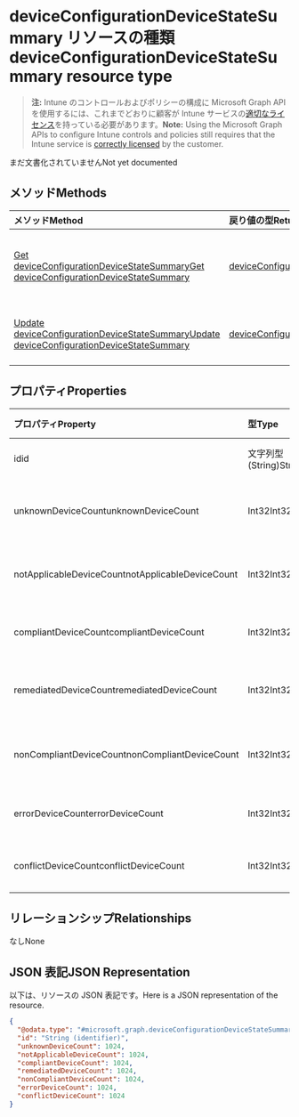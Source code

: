 # <a name="deviceconfigurationdevicestatesummary-resource-type"></a><span data-ttu-id="3aa94-101">deviceConfigurationDeviceStateSummary リソースの種類</span><span class="sxs-lookup"><span data-stu-id="3aa94-101">deviceConfigurationDeviceStateSummary resource type</span></span>

> <span data-ttu-id="3aa94-102">**注:** Intune のコントロールおよびポリシーの構成に Microsoft Graph API を使用するには、これまでどおりに顧客が Intune サービスの[適切なライセンス](https://go.microsoft.com/fwlink/?linkid=839381)を持っている必要があります。</span><span class="sxs-lookup"><span data-stu-id="3aa94-102">**Note:** Using the Microsoft Graph APIs to configure Intune controls and policies still requires that the Intune service is [correctly licensed](https://go.microsoft.com/fwlink/?linkid=839381) by the customer.</span></span>

<span data-ttu-id="3aa94-103">まだ文書化されていません</span><span class="sxs-lookup"><span data-stu-id="3aa94-103">Not yet documented</span></span>
## <a name="methods"></a><span data-ttu-id="3aa94-104">メソッド</span><span class="sxs-lookup"><span data-stu-id="3aa94-104">Methods</span></span>
|<span data-ttu-id="3aa94-105">メソッド</span><span class="sxs-lookup"><span data-stu-id="3aa94-105">Method</span></span>|<span data-ttu-id="3aa94-106">戻り値の型</span><span class="sxs-lookup"><span data-stu-id="3aa94-106">Return Type</span></span>|<span data-ttu-id="3aa94-107">説明</span><span class="sxs-lookup"><span data-stu-id="3aa94-107">Description</span></span>|
|:---|:---|:---|
|[<span data-ttu-id="3aa94-108">Get deviceConfigurationDeviceStateSummary</span><span class="sxs-lookup"><span data-stu-id="3aa94-108">Get deviceConfigurationDeviceStateSummary</span></span>](../api/intune_deviceconfig_deviceconfigurationdevicestatesummary_get.md)|[<span data-ttu-id="3aa94-109">deviceConfigurationDeviceStateSummary</span><span class="sxs-lookup"><span data-stu-id="3aa94-109">deviceConfigurationDeviceStateSummary</span></span>](../resources/intune_deviceconfig_deviceconfigurationdevicestatesummary.md)|<span data-ttu-id="3aa94-110">[deviceConfigurationDeviceStateSummary](../resources/intune_deviceconfig_deviceconfigurationdevicestatesummary.md) オブジェクトのプロパティとリレーションシップを読み取ります。</span><span class="sxs-lookup"><span data-stu-id="3aa94-110">Read properties and relationships of the [deviceConfigurationDeviceStateSummary](../resources/intune_deviceconfig_deviceconfigurationdevicestatesummary.md) object.</span></span>|
|[<span data-ttu-id="3aa94-111">Update deviceConfigurationDeviceStateSummary</span><span class="sxs-lookup"><span data-stu-id="3aa94-111">Update deviceConfigurationDeviceStateSummary</span></span>](../api/intune_deviceconfig_deviceconfigurationdevicestatesummary_update.md)|[<span data-ttu-id="3aa94-112">deviceConfigurationDeviceStateSummary</span><span class="sxs-lookup"><span data-stu-id="3aa94-112">deviceConfigurationDeviceStateSummary</span></span>](../resources/intune_deviceconfig_deviceconfigurationdevicestatesummary.md)|<span data-ttu-id="3aa94-113">[deviceConfigurationDeviceStateSummary](../resources/intune_deviceconfig_deviceconfigurationdevicestatesummary.md) オブジェクトのプロパティを更新します。</span><span class="sxs-lookup"><span data-stu-id="3aa94-113">Update the properties of a [deviceConfigurationDeviceStateSummary](../resources/intune_deviceconfig_deviceconfigurationdevicestatesummary.md) object.</span></span>|

## <a name="properties"></a><span data-ttu-id="3aa94-114">プロパティ</span><span class="sxs-lookup"><span data-stu-id="3aa94-114">Properties</span></span>
|<span data-ttu-id="3aa94-115">プロパティ</span><span class="sxs-lookup"><span data-stu-id="3aa94-115">Property</span></span>|<span data-ttu-id="3aa94-116">型</span><span class="sxs-lookup"><span data-stu-id="3aa94-116">Type</span></span>|<span data-ttu-id="3aa94-117">説明</span><span class="sxs-lookup"><span data-stu-id="3aa94-117">Description</span></span>|
|:---|:---|:---|
|<span data-ttu-id="3aa94-118">id</span><span class="sxs-lookup"><span data-stu-id="3aa94-118">id</span></span>|<span data-ttu-id="3aa94-119">文字列型 (String)</span><span class="sxs-lookup"><span data-stu-id="3aa94-119">String</span></span>|<span data-ttu-id="3aa94-120">エンティティのキー。</span><span class="sxs-lookup"><span data-stu-id="3aa94-120">Key of the entity.</span></span>|
|<span data-ttu-id="3aa94-121">unknownDeviceCount</span><span class="sxs-lookup"><span data-stu-id="3aa94-121">unknownDeviceCount</span></span>|<span data-ttu-id="3aa94-122">Int32</span><span class="sxs-lookup"><span data-stu-id="3aa94-122">Int32</span></span>|<span data-ttu-id="3aa94-123">不明なデバイスの数</span><span class="sxs-lookup"><span data-stu-id="3aa94-123">Number of unknown devices</span></span>|
|<span data-ttu-id="3aa94-124">notApplicableDeviceCount</span><span class="sxs-lookup"><span data-stu-id="3aa94-124">notApplicableDeviceCount</span></span>|<span data-ttu-id="3aa94-125">Int32</span><span class="sxs-lookup"><span data-stu-id="3aa94-125">Int32</span></span>|<span data-ttu-id="3aa94-126">該当しないデバイスの数</span><span class="sxs-lookup"><span data-stu-id="3aa94-126">Number of not applicable devices</span></span>|
|<span data-ttu-id="3aa94-127">compliantDeviceCount</span><span class="sxs-lookup"><span data-stu-id="3aa94-127">compliantDeviceCount</span></span>|<span data-ttu-id="3aa94-128">Int32</span><span class="sxs-lookup"><span data-stu-id="3aa94-128">Int32</span></span>|<span data-ttu-id="3aa94-129">準拠デバイスの数</span><span class="sxs-lookup"><span data-stu-id="3aa94-129">Number of compliant devices</span></span>|
|<span data-ttu-id="3aa94-130">remediatedDeviceCount</span><span class="sxs-lookup"><span data-stu-id="3aa94-130">remediatedDeviceCount</span></span>|<span data-ttu-id="3aa94-131">Int32</span><span class="sxs-lookup"><span data-stu-id="3aa94-131">Int32</span></span>|<span data-ttu-id="3aa94-132">修復済みデバイスの数</span><span class="sxs-lookup"><span data-stu-id="3aa94-132">Number of remediated devices</span></span>|
|<span data-ttu-id="3aa94-133">nonCompliantDeviceCount</span><span class="sxs-lookup"><span data-stu-id="3aa94-133">nonCompliantDeviceCount</span></span>|<span data-ttu-id="3aa94-134">Int32</span><span class="sxs-lookup"><span data-stu-id="3aa94-134">Int32</span></span>|<span data-ttu-id="3aa94-135">準拠していないデバイスの数</span><span class="sxs-lookup"><span data-stu-id="3aa94-135">Number of NonCompliant devices</span></span>|
|<span data-ttu-id="3aa94-136">errorDeviceCount</span><span class="sxs-lookup"><span data-stu-id="3aa94-136">errorDeviceCount</span></span>|<span data-ttu-id="3aa94-137">Int32</span><span class="sxs-lookup"><span data-stu-id="3aa94-137">Int32</span></span>|<span data-ttu-id="3aa94-138">エラー デバイスの数</span><span class="sxs-lookup"><span data-stu-id="3aa94-138">Number of error devices</span></span>|
|<span data-ttu-id="3aa94-139">conflictDeviceCount</span><span class="sxs-lookup"><span data-stu-id="3aa94-139">conflictDeviceCount</span></span>|<span data-ttu-id="3aa94-140">Int32</span><span class="sxs-lookup"><span data-stu-id="3aa94-140">Int32</span></span>|<span data-ttu-id="3aa94-141">競合デバイスの数</span><span class="sxs-lookup"><span data-stu-id="3aa94-141">Number of conflict devices</span></span>|

## <a name="relationships"></a><span data-ttu-id="3aa94-142">リレーションシップ</span><span class="sxs-lookup"><span data-stu-id="3aa94-142">Relationships</span></span>
<span data-ttu-id="3aa94-143">なし</span><span class="sxs-lookup"><span data-stu-id="3aa94-143">None</span></span>
## <a name="json-representation"></a><span data-ttu-id="3aa94-144">JSON 表記</span><span class="sxs-lookup"><span data-stu-id="3aa94-144">JSON Representation</span></span>
<span data-ttu-id="3aa94-145">以下は、リソースの JSON 表記です。</span><span class="sxs-lookup"><span data-stu-id="3aa94-145">Here is a JSON representation of the resource.</span></span>
<!-- {
  "blockType": "resource",
  "keyProperty": "id",
  "@odata.type": "microsoft.graph.deviceConfigurationDeviceStateSummary"
}
-->
``` json
{
  "@odata.type": "#microsoft.graph.deviceConfigurationDeviceStateSummary",
  "id": "String (identifier)",
  "unknownDeviceCount": 1024,
  "notApplicableDeviceCount": 1024,
  "compliantDeviceCount": 1024,
  "remediatedDeviceCount": 1024,
  "nonCompliantDeviceCount": 1024,
  "errorDeviceCount": 1024,
  "conflictDeviceCount": 1024
}
```




